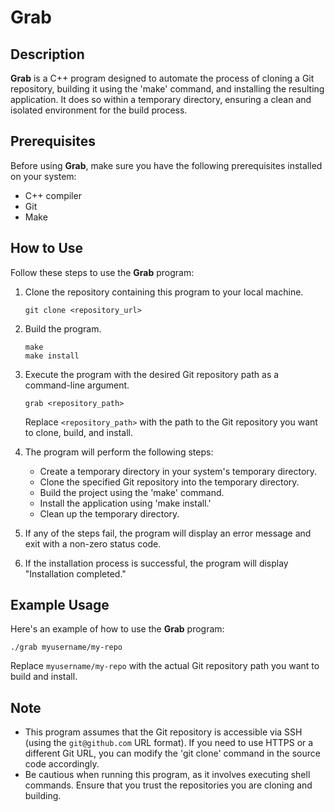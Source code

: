 # Grab

## Description
**Grab** is a C++ program designed to automate the process of cloning a Git repository, building it using the 'make' command, and installing the resulting application. It does so within a temporary directory, ensuring a clean and isolated environment for the build process.

## Prerequisites
Before using **Grab**, make sure you have the following prerequisites installed on your system:
- C++ compiler
- Git
- Make

## How to Use
Follow these steps to use the **Grab** program:

1. Clone the repository containing this program to your local machine.

   ```
   git clone <repository_url>
   ```

2. Build the program.

   ```
   make
   make install
   ```

3. Execute the program with the desired Git repository path as a command-line argument.

   ```
   grab <repository_path>
   ```

   Replace `<repository_path>` with the path to the Git repository you want to clone, build, and install.

4. The program will perform the following steps:
   - Create a temporary directory in your system's temporary directory.
   - Clone the specified Git repository into the temporary directory.
   - Build the project using the 'make' command.
   - Install the application using 'make install.'
   - Clean up the temporary directory.

5. If any of the steps fail, the program will display an error message and exit with a non-zero status code.

6. If the installation process is successful, the program will display "Installation completed."

## Example Usage
Here's an example of how to use the **Grab** program:

```
./grab myusername/my-repo
```

Replace `myusername/my-repo` with the actual Git repository path you want to build and install.

## Note
- This program assumes that the Git repository is accessible via SSH (using the `git@github.com` URL format). If you need to use HTTPS or a different Git URL, you can modify the 'git clone' command in the source code accordingly.
- Be cautious when running this program, as it involves executing shell commands. Ensure that you trust the repositories you are cloning and building.
